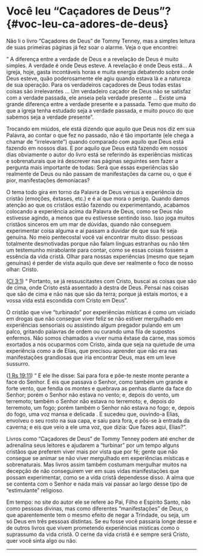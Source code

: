 # Você leu “Caçadores de Deus”? {#voc-leu-ca-adores-de-deus}

Não li o livro “Caçadores de Deus” de Tommy Tenney, mas a simples leitura de suas primeiras páginas já fez soar o alarme. Veja o que encontrei:

“ A diferença entre a verdade de Deus e a revelação de Deus é muito simples. A verdade é onde Deus esteve. A revelação é onde Deus está... A igreja, hoje, gasta incontáveis horas e muita energia debatendo sobre onde Deus esteve, quão poderosamente ele agiu quando estava lá e a natureza de sua operação. Para os verdadeiros caçadores de Deus todas estas coisas são irrelevantes ... Um verdadeiro caçador de Deus não se satisfaz com a verdade passada, ele anseia pela verdade presente ... Existe uma grande diferença entre a verdade presente e a passada. Temo que muito do que a igreja tenha estudado seja a verdade passada, e muito pouco do que sabemos seja a verdade presente”.

Trocando em miúdos, ele está dizendo que aquilo que Deus nos diz em sua Palavra, ao contar o que fez no passado, não é tão importante (ele chega a chamar de “irrelevante”) quando comparado com aquilo que Deus está fazendo em nossos dias. E por aquilo que Deus está fazendo em nossos dias obviamente o autor do livro está se referindo às experiências místicas e sobrenaturais que irá descrever nas páginas seguintes sem fazer a pergunta mais importante de todas: Será que essas experiências são realmente de Deus ou não passam de manifestações da carne ou, o que é pior, manifestações demoníacas?

O tema todo gira em torno da Palavra de Deus versus a experiência do cristão (emoções, êxtases, etc.) e é aí que mora o perigo. Quando damos atenção ao que os cristãos estão fazendo ou experimentando, acabamos colocando a experiência acima da Palavra de Deus, como se Deus não estivesse agindo, a menos que eu estivesse sentindo isso. Isso joga muitos cristãos sinceros em um mar de dúvidas, quando não conseguem experimentar coisa alguma e aí passam a duvidar de que sua fé seja genuína. No meio pentecostal você vai encontrar muito disso: pessoas totalmente desmotivadas porque não falam línguas estranhas ou não têm um testemunho mirabolante para contar, como se essas coisas fossem a essência da vida cristã. Olhar para nossas experiências (mesmo que sejam genuínas) é perder de vista aquilo que deve ser realmente o foco de nosso olhar: Cristo.

([Cl 3:1](http://bibliaonline.com.br/acf/cl/3/1)) “ Portanto, se já ressuscitastes com Cristo, buscai as coisas que são de cima, onde Cristo está assentado à destra de Deus. Pensai nas coisas que são de cima e não nas que são da terra; porque já estais mortos, e a vossa vida está escondida com Cristo em Deus”.

O cristão que vive “turbinado” por experiências místicas é como um viciado em drogas que não consegue viver feliz se não estiver mergulhado em experiências sensoriais ou assistindo algum pregador pulando em um palco, gritando palavras de ordem ou curando uma fila de supostos enfermos. Não somos chamados a viver numa êxtase da carne, mas somos exortados a nos ocuparmos com Cristo, ainda que seja na quietude de uma experiência como a de Elias, que precisou aprender que não era nas manifestações grandiosas que iria encontrar Deus, mas em um leve sussurro.

([1 Rs 19:11](http://bibliaonline.com.br/acf/1rs/19/11)) “ E ele lhe disse: Sai para fora e põe-te neste monte perante a face do Senhor. E eis que passava o Senhor, como também um grande e forte vento, que fendia os montes e quebrava as penhas diante da face do Senhor; porém o Senhor não estava no vento; e, depois do vento, um terremoto; também o Senhor não estava no terremoto; e, depois do terremoto, um fogo; porém também o Senhor não estava no fogo; e, depois do fogo, uma voz mansa e delicada . E sucedeu que, ouvindo-a Elias, envolveu o seu rosto na sua capa, e saiu para fora, e pôs-se à entrada da caverna; e eis que veio a ele uma voz, que dizia: Que fazes aqui, Elias?”.

Livros como “Caçadores de Deus” de Tommy Tenney podem até encher de adrenalina seus leitores e ajudarem a “turbinar” por um tempo alguns cristãos que preferem viver mais por vista que por fé; gente que não consegue se animar se não viver mergulhado em experiências místicas e sobrenaturais. Mas livros assim também costumam mergulhar muitos na decepção de não conseguirem ver em suas vidas manifestações que possam experimentar, como se a vida cristã dependesse disso. A alma que se contenta com o Senhor e nada mais vai passar ao largo desse tipo de “estimulante” religioso.

Em tempo: no site do autor ele se refere ao Pai, Filho e Espírito Santo, não como pessoas divinas, mas como diferentes “manifestações” de Deus, o que aparentemente tem o mesmo efeito de negar a Trindade, ou seja, um só Deus em três pessoas distintas. Se eu fosse você passaria longe desse e de outros livros que vivem prometendo experiências místicas como o suprassumo da vida cristã. O cerne da vida cristã é e sempre será Cristo, quer você sinta algo ou não.

*****